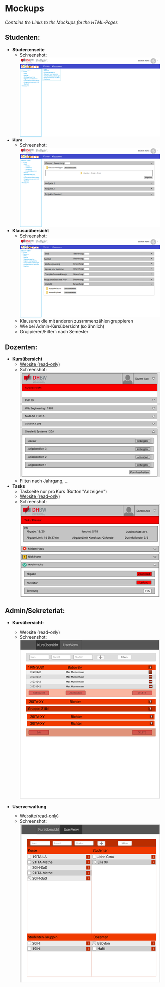 # Mockups
*Contains the Links to the Mockups for the HTML-Pages*

## Studenten:
* **Studentenseite**
    * Schreenshot:
    ![](Pictures/Studentenseite.png)
* **Kurs**
    * Schreenshot:
    ![](Pictures/Studentenseite_Kurs.png)
* **Klausurübersicht**
    * Schreenshot:
    ![](Pictures/Studentenseite_Klausurubersicht.png)
    * Klausuren die mit anderen zusammenzählen gruppieren
    * Wie bei Admin-Kursübersicht (so ähnlich)
    * Gruppieren/Filtern nach Semester
## Dozenten:
* **Kursübersicht**
    * [Website (read-only)](https://www.figma.com/file/LieeU1zBl6X0NmMaoXKqJ8/Untitled?node-id=0%3A1)
    * Schreenshot:
    ![](Pictures/Dozenten_Kursuebersicht.png)
    * Filten nach Jahrgang, ...
* **Tasks**
    * Taskseite nur pro Kurs (Button "Anzeigen")
    * [Website (read-only)](https://www.figma.com/file/LieeU1zBl6X0NmMaoXKqJ8/Untitled?node-id=10%3A2)
    * Schreenshot:
    ![](Pictures/Dozenten_Tasks.png)

## Admin/Sekreteriat:
* **Kursübersicht:**
    * [Website (read-only)](https://www.figma.com/file/HQCHNlbmD0fFJlmD9y4E0A/Untitled?node-id=1%3A3)
    * Schreenshot:
    ![](Pictures/Admin_Uebersicht.png)

* **Userverwaltung**
    * [Website(read-only)](https://www.figma.com/file/HQCHNlbmD0fFJlmD9y4E0A/Untitled?node-id=1%3A132)
    * Schreenshot:
    ![](Pictures/Admin_UserVerw.png)
